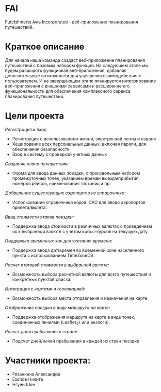 # FAI
Fufelshmerts Avia Incorporated - веб-приложение планирования путешествий.
# Краткое описание
Для начала наша команда создаст веб-приложение планирования путешествий с базовым набором функций. На следующем этапе мы будем расширять функционал веб-приложения, добавляя дополнительные возможности для улучшения взаимодействия с пользователем. И на завершающем этапе планируется интегрирование веб-приложения с внешними сервисами и расширение его функциональности для обеспечения комплексного сервиса планирования путешествий.
# Цели проекта
_Регистрация и вход:_
  - Регистрация с использованием имени, электронной почты и пароля
  - Хеширование всех персональных данных, включая пароли, для обеспечания безопасности
  - Вход в систему с проверкой учетных данных

_Создание плана путешествия:_
  - Форма для ввода данных поездки, с произвольным набором промежуточных точек, указанием времен выезда\прибытия, номеров рейсов, наименования гостиниц и пр.

_Добавление существующих аэропортов из справочника:_
   - Использование справочника кодов ICAO для ввода аэропортов прилета/вылета.

_Ввод стоимости этапов поездки:_
   - Поддержка ввода стоимости в различных валютах с приведением их к выбранной валюте с учетом кросс-курсов на текущую дату.

_Поддержка временных зон для указания времени:_
   - Поддержка ввода дат/времен во временной зоне населенного пункта с использованием TimeZoneDB.

_Расчет итоговой стоимости в выбранной валюте:_
   - Возможность выбора расчетной валюты для всего путешествия и конкретных пунктов списка.

_Интеграция с картами и геолокацией:_
   - Возможность выбора места отправления и назначения на карте

_Отображение поездки в виде маршрута на карте:_
   - Поддержка отображения маршрута на карте в виде точек, соединенных линиями (Leaflet.js или аналоги).

_Расчет дней пребывания в стране:_
   - Подсчет дней/ночей пребывания в каждой из стран поездки.

# Участники проекта:
  - Рязанкина Александра
  - Езопов Никита
  - Нгуен Шон
